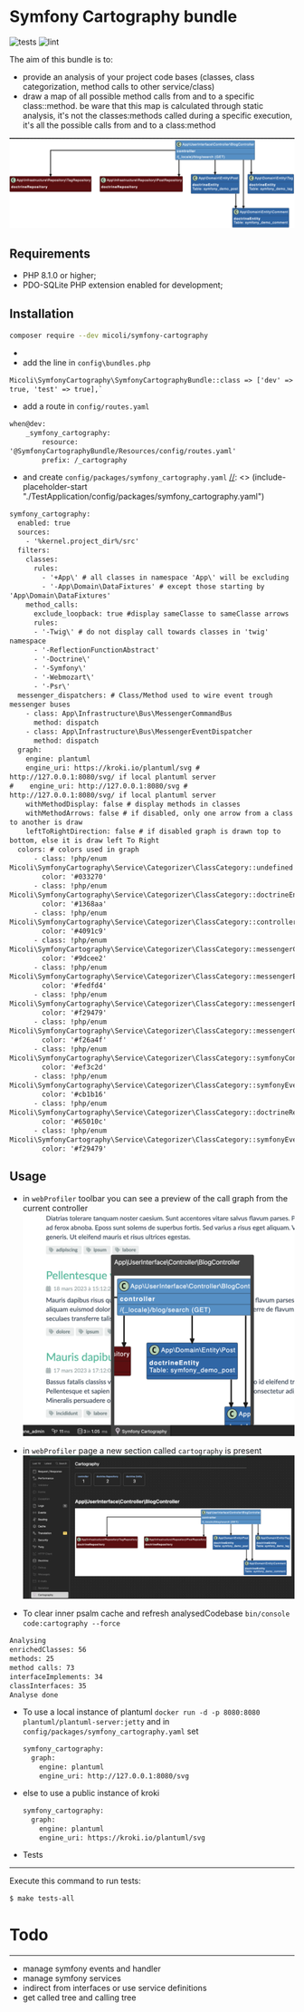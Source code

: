 
Symfony Cartography bundle
========================
![tests](https://github.com/micoli/symfony-cartography/actions/workflows/lint.yaml/badge.svg)
![lint](https://github.com/micoli/symfony-cartography/actions/workflows/tests.yaml/badge.svg)

The aim of this bundle is to:
- provide an analysis of your project code bases (classes, class categorization, method calls to other service/class)
- draw a map of all possible method calls from and to a specific class::method. be ware that this map is calculated through static analysis, it's not the classes:methods called during a specific execution, it's all the possible calls from and to a class:method


![toolbar](docs/simple-map.png)

 
Requirements
------------

  * PHP 8.1.0 or higher;
  * PDO-SQLite PHP extension enabled for development;

Installation
------------
```bash
composer require --dev micoli/symfony-cartography
```
- 
- add the line in `config\bundles.php`

```
Micoli\SymfonyCartography\SymfonyCartographyBundle::class => ['dev' => true, 'test' => true],`
```

- add a route in `config/routes.yaml`

```
when@dev:
    _symfony_cartography:
        resource: '@SymfonyCartographyBundle/Resources/config/routes.yaml'
        prefix: /_cartography
```

- and create `config/packages/symfony_cartography.yaml`
[//]: <> (include-placeholder-start "./TestApplication/config/packages/symfony_cartography.yaml")
```
symfony_cartography:
  enabled: true
  sources:
    - '%kernel.project_dir%/src'
  filters:
    classes:
      rules:
        - '+App\' # all classes in namespace 'App\' will be excluding
        - '-App\Domain\DataFixtures' # except those starting by 'App\Domain\DataFixtures'
    method_calls:
      exclude_loopback: true #display sameClasse to sameClasse arrows
      rules:
      - '-Twig\' # do not display call towards classes in 'twig' namespace
      - '-ReflectionFunctionAbstract'
      - '-Doctrine\'
      - '-Symfony\'
      - '-Webmozart\'
      - '-Psr\'
  messenger_dispatchers: # Class/Method used to wire event trough messenger buses
    - class: App\Infrastructure\Bus\MessengerCommandBus
      method: dispatch
    - class: App\Infrastructure\Bus\MessengerEventDispatcher
      method: dispatch
  graph:
    engine: plantuml
    engine_uri: https://kroki.io/plantuml/svg # http://127.0.0.1:8080/svg/ if local plantuml server
#    engine_uri: http://127.0.0.1:8080/svg # http://127.0.0.1:8080/svg/ if local plantuml server
    withMethodDisplay: false # display methods in classes
    withMethodArrows: false # if disabled, only one arrow from a class to another is draw
    leftToRightDirection: false # if disabled graph is drawn top to bottom, else it is draw left To Right
  colors: # colors used in graph
      - class: !php/enum Micoli\SymfonyCartography\Service\Categorizer\ClassCategory::undefined
        color: '#033270'
      - class: !php/enum Micoli\SymfonyCartography\Service\Categorizer\ClassCategory::doctrineEntity
        color: '#1368aa'
      - class: !php/enum Micoli\SymfonyCartography\Service\Categorizer\ClassCategory::controller
        color: '#4091c9'
      - class: !php/enum Micoli\SymfonyCartography\Service\Categorizer\ClassCategory::messengerCommandHandler
        color: '#9dcee2'
      - class: !php/enum Micoli\SymfonyCartography\Service\Categorizer\ClassCategory::messengerEventListener
        color: '#fedfd4'
      - class: !php/enum Micoli\SymfonyCartography\Service\Categorizer\ClassCategory::messengerEvent
        color: '#f29479'
      - class: !php/enum Micoli\SymfonyCartography\Service\Categorizer\ClassCategory::messengerCommand
        color: '#f26a4f'
      - class: !php/enum Micoli\SymfonyCartography\Service\Categorizer\ClassCategory::symfonyConsoleCommand
        color: '#ef3c2d'
      - class: !php/enum Micoli\SymfonyCartography\Service\Categorizer\ClassCategory::symfonyEventListener
        color: '#cb1b16'
      - class: !php/enum Micoli\SymfonyCartography\Service\Categorizer\ClassCategory::doctrineRepository
        color: '#65010c'
      - class: !php/enum Micoli\SymfonyCartography\Service\Categorizer\ClassCategory::symfonyEvent
        color: '#f29479'

```
[//]: <> (include-placeholder-end)


Usage
-----
- in `webProfiler` toolbar you can see a preview of the call graph from the current controller
![toolbar](docs/toolbar.png)
- in `webProfiler` page a new section called `cartography` is present
![toolbar](docs/profiler.png)


- To clear inner psalm cache and refresh analysedCodebase 
`bin/console code:cartography --force`

[//]: <> (command-placeholder-start "bin/console code:cartography --force")
```
Analysing
enrichedClasses: 56
methods: 25
method calls: 73
interfaceImplements: 34
classInterfaces: 35
Analyse done
```
[//]: <> (command-placeholder-end)

- To use a local instance of plantuml
`docker run -d -p 8080:8080 plantuml/plantuml-server:jetty`
and in `config/packages/symfony_cartography.yaml`
set
    ```
    symfony_cartography:
      graph:
        engine: plantuml
        engine_uri: http://127.0.0.1:8080/svg
    ```
- else to use a public instance of kroki
    ```
    symfony_cartography:
      graph:
        engine: plantuml
        engine_uri: https://kroki.io/plantuml/svg
    ```

- Tests
-----

Execute this command to run tests:

```bash
$ make tests-all
```

# Todo
-----

- manage symfony events and handler
- manage symfony services
- indirect from interfaces or use service definitions
- get called tree and calling tree

